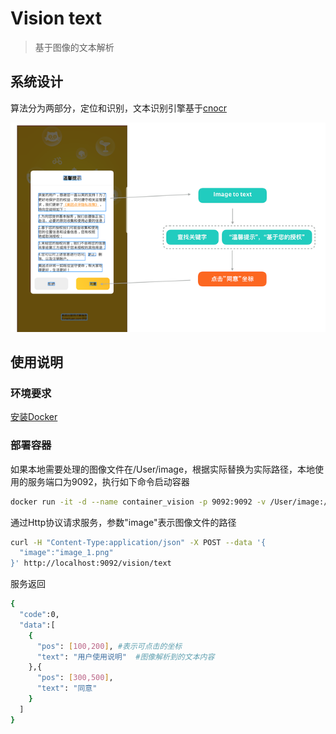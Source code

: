 # Vision text

> 基于图像的文本解析

## 系统设计

算法分为两部分，定位和识别，文本识别引擎基于[cnocr](https://github.com/breezedeus/cnocr/blob/master/README_cn.md)

![](../image/image_text.png)


## 使用说明

### 环境要求

[安装Docker](https://yeasy.gitbooks.io/docker_practice/install/mac.html)

### 部署容器

如果本地需要处理的图像文件在/User/image，根据实际替换为实际路径，本地使用的服务端口为9092，执行如下命令启动容器

```bash
docker run -it -d --name container_vision -p 9092:9092 -v /User/image:/vision/capture brighthai/vision
```

通过Http协议请求服务，参数"image"表示图像文件的路径
```bash
curl -H "Content-Type:application/json" -X POST --data '{
  "image":"image_1.png"
}' http://localhost:9092/vision/text
```
服务返回
```bash
{
  "code":0, 
  "data":[
    {
      "pos": [100,200], #表示可点击的坐标
      "text": "用户使用说明"  #图像解析到的文本内容
    },{
      "pos": [300,500],
      "text": "同意"
    }
  ]
}
```

